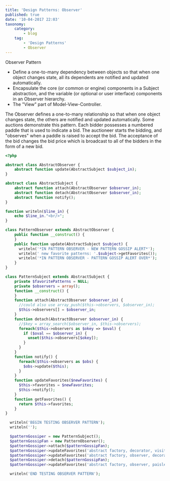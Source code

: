 ```yaml
---
title: 'Design Patterns: Observer'
published: true
date: '10-04-2017 22:03'
taxonomy:
    category:
        - blog
    tag:
        - 'Design Patterns'
        - Observer
---
```


Observer Pattern

- Define a one-to-many dependency between objects so that when one object changes state, all its dependents are notified and updated automatically.
- Encapsulate the core (or common or engine) components in a Subject abstraction, and the variable (or optional or user interface) components in an Observer hierarchy.
- The "View" part of Model-View-Controller.

The Observer defines a one-to-many relationship so that when one object changes state, 
the others are notified and updated automatically. Some auctions demonstrate this pattern. 
Each bidder possesses a numbered paddle that is used to indicate a bid. The auctioneer starts the bidding, 
and "observes" when a paddle is raised to accept the bid. The acceptance of the bid changes the bid price 
which is broadcast to all of the bidders in the form of a new bid.

```php
<?php

abstract class AbstractObserver {
    abstract function update(AbstractSubject $subject_in);
}

abstract class AbstractSubject {
    abstract function attach(AbstractObserver $observer_in);
    abstract function detach(AbstractObserver $observer_in);
    abstract function notify();
}

function writeln($line_in) {
    echo $line_in."<br/>";
}

class PatternObserver extends AbstractObserver {
    public function __construct() {
    }
    public function update(AbstractSubject $subject) {
      writeln('*IN PATTERN OBSERVER - NEW PATTERN GOSSIP ALERT*');
      writeln(' new favorite patterns: '.$subject->getFavorites());
      writeln('*IN PATTERN OBSERVER - PATTERN GOSSIP ALERT OVER*');      
    }
}

class PatternSubject extends AbstractSubject {
    private $favoritePatterns = NULL;
    private $observers = array();
    function __construct() {
    }
    function attach(AbstractObserver $observer_in) {
      //could also use array_push($this->observers, $observer_in);
      $this->observers[] = $observer_in;
    }
    function detach(AbstractObserver $observer_in) {
      //$key = array_search($observer_in, $this->observers);
      foreach($this->observers as $okey => $oval) {
        if ($oval == $observer_in) { 
          unset($this->observers[$okey]);
        }
      }
    }
    function notify() {
      foreach($this->observers as $obs) {
        $obs->update($this);
      }
    }
    function updateFavorites($newFavorites) {
      $this->favorites = $newFavorites;
      $this->notify();
    }
    function getFavorites() {
      return $this->favorites;
    }
}

  writeln('BEGIN TESTING OBSERVER PATTERN');
  writeln('');

  $patternGossiper = new PatternSubject();
  $patternGossipFan = new PatternObserver();
  $patternGossiper->attach($patternGossipFan);
  $patternGossiper->updateFavorites('abstract factory, decorator, visitor');
  $patternGossiper->updateFavorites('abstract factory, observer, decorator');
  $patternGossiper->detach($patternGossipFan);
  $patternGossiper->updateFavorites('abstract factory, observer, paisley');

  writeln('END TESTING OBSERVER PATTERN');


```